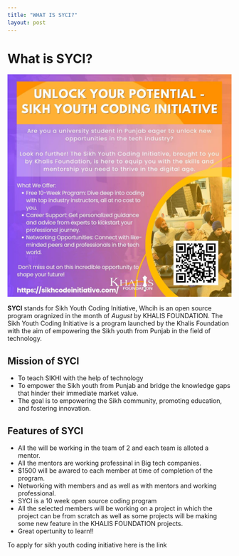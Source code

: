 ```yaml
---
title: "WHAT IS SYCI?"
layout: post
---
```


# What is SYCI?

<img src="https://raw.githubusercontent.com/simarjot0032/Khalis-SYCi-Blogs/master/Poster.jpg" style="max-height:500px;width:100%;object-fit='cover';">



**SYCI** stands for Sikh Youth Coding Initiative, Whcih is an open source program oragnized in the month of _August_ by KHALIS FOUNDATION. The Sikh Youth Coding Initiative is a program launched by the Khalis Foundation with the aim of empowering the Sikh youth from Punjab in the field of technology.

## Mission of SYCI

- To teach SIKHI with the help of technology
- To empower the Sikh youth from Punjab and bridge the knowledge gaps that hinder their immediate market value.
- The goal is to empowering the Sikh community, promoting education, and fostering innovation.

## Features of SYCI

- All the will be working in the team of 2 and each team is alloted a mentor.
- All the mentors are working professinal in Big tech companies.
- $1500 will be awared to each member at time of completion of the program.
- Networking with members and as well as with mentors and working professional.
- SYCI is a 10 week open source coding program
- All the selected members will be working on a project in which the project can be from scratch as well as some projects will be making some new feature in the KHALIS FOUNDATION projects.
- Great opertunity to learn!!

To apply for sikh youth coding initiative here is the link
